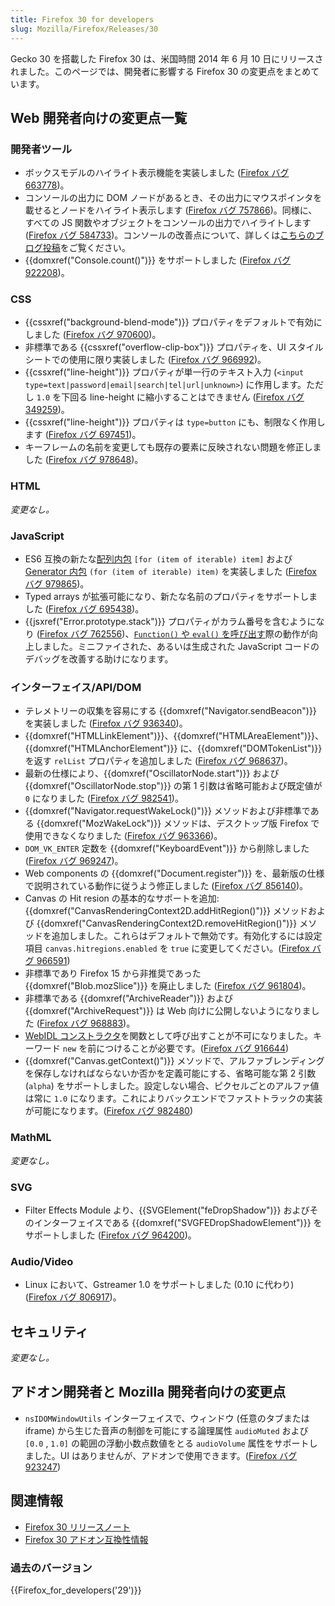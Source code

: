 ```yaml
---
title: Firefox 30 for developers
slug: Mozilla/Firefox/Releases/30
---
```


Gecko 30 を搭載した Firefox 30 は、米国時間 2014 年 6 月 10 日にリリースされました。このページでは、開発者に影響する Firefox 30 の変更点をまとめています。

## Web 開発者向けの変更点一覧

### 開発者ツール

- ボックスモデルのハイライト表示機能を実装しました ([Firefox バグ 663778](https://bugzil.la/663778))。
- コンソールの出力に DOM ノードがあるとき、その出力にマウスポインタを載せるとノードをハイライト表示します ([Firefox バグ 757866](https://bugzil.la/757866))。同様に、すべての JS 関数やオブジェクトをコンソールの出力でハイライトします ([Firefox バグ 584733](https://bugzil.la/584733))。コンソールの改善点について、詳しくは[こちらのブログ投稿](http://www.robodesign.ro/mihai/blog/web-console-improvements-episode-30)をご覧ください。
- {{domxref("Console.count()")}} をサポートしました ([Firefox バグ 922208](https://bugzil.la/922208))。

### CSS

- {{cssxref("background-blend-mode")}} プロパティをデフォルトで有効にしました ([Firefox バグ 970600](https://bugzil.la/970600))。
- 非標準である {{cssxref("overflow-clip-box")}} プロパティを、UI スタイルシートでの使用に限り実装しました ([Firefox バグ 966992](https://bugzil.la/966992))。
- {{cssxref("line-height")}} プロパティが単一行のテキスト入力 (`<input type=text|password|email|search|tel|url|unknown>`) に作用します。ただし `1.0` を下回る line-height に縮小することはできません ([Firefox バグ 349259](https://bugzil.la/349259))。
- {{cssxref("line-height")}} プロパティは `type=button` にも、制限なく作用します ([Firefox バグ 697451](https://bugzil.la/697451))。
- キーフレームの名前を変更しても既存の要素に反映されない問題を修正しました ([Firefox バグ 978648](https://bugzil.la/978648))。

### HTML

_変更なし。_

### JavaScript

- ES6 互換の新たな[配列内包](/ja/docs/Web/JavaScript/Reference/Operators/Array_comprehensions) `[for (item of iterable) item]` および [Generator 内包](/ja/docs/Web/JavaScript/Reference/Operators/Generator_comprehensions) `(for (item of iterable) item)` を実装しました ([Firefox バグ 979865](https://bugzil.la/979865))。
- Typed arrays が拡張可能になり、新たな名前のプロパティをサポートしました ([Firefox バグ 695438](https://bugzil.la/695438))。
- {{jsxref("Error.prototype.stack")}} プロパティがカラム番号を含むようになり ([Firefox バグ 762556](https://bugzil.la/762556))、[`Function()` や `eval()` を呼び出す](/ja/docs/Web/JavaScript/Reference/Global_Objects/Error/Stack#Stack_of_eval'ed_code)際の動作が向上しました。ミニファイされた、あるいは生成された JavaScript コードのデバッグを改善する助けになります。

### インターフェイス/API/DOM

- テレメトリーの収集を容易にする {{domxref("Navigator.sendBeacon")}} を実装しました ([Firefox バグ 936340](https://bugzil.la/936340))。
- {{domxref("HTMLLinkElement")}}、{{domxref("HTMLAreaElement")}}、{{domxref("HTMLAnchorElement")}} に、{{domxref("DOMTokenList")}} を返す `relList` プロパティを追加しました ([Firefox バグ 968637](https://bugzil.la/968637))。
- 最新の仕様により、{{domxref("OscillatorNode.start")}} および {{domxref("OscillatorNode.stop")}} の第 1 引数は省略可能および既定値が `0` になりました ([Firefox バグ 982541](https://bugzil.la/982541))。
- {{domxref("Navigator.requestWakeLock()")}} メソッドおよび非標準である {{domxref("MozWakeLock")}} メソッドは、デスクトップ版 Firefox で使用できなくなりました ([Firefox バグ 963366](https://bugzil.la/963366))。
- `DOM_VK_ENTER` 定数を {{domxref("KeyboardEvent")}} から削除しました ([Firefox バグ 969247](https://bugzil.la/969247))。
- Web components の {{domxref("Document.register")}} を、最新版の仕様で説明されている動作に従うよう修正しました ([Firefox バグ 856140](https://bugzil.la/856140))。
- Canvas の Hit resion の基本的なサポートを追加: {{domxref("CanvasRenderingContext2D.addHitRegion()")}} メソッドおよび {{domxref("CanvasRenderingContext2D.removeHitRegion()")}} メソッドを追加しました。これらはデフォルトで無効です。有効化するには設定項目 `canvas.hitregions.enabled` を `true` に変更してください。([Firefox バグ 966591](https://bugzil.la/966591))
- 非標準であり Firefox 15 から非推奨であった {{domxref("Blob.mozSlice")}} を廃止しました ([Firefox バグ 961804](https://bugzil.la/961804))。
- 非標準である {{domxref("ArchiveReader")}} および {{domxref("ArchiveRequest")}} は Web 向けに公開しないようになりました ([Firefox バグ 968883](https://bugzil.la/968883))。
- [WebIDL コンストラクタ](http://dxr.mozilla.org/mozilla-central/source/dom/webidl/)を関数として呼び出すことが不可になりました。キーワード `new` を前につけることが必要です。([Firefox バグ 916644](https://bugzil.la/916644))
- {{domxref("Canvas.getContext()")}} メソッドで、アルファブレンディングを保存しなければならないか否かを定義可能にする、省略可能な第 2 引数 (`alpha`) をサポートしました。設定しない場合、ピクセルごとのアルファ値は常に `1.0` になります。これによりバックエンドでファストトラックの実装が可能になります。([Firefox バグ 982480](https://bugzil.la/982480))

### MathML

_変更なし。_

### SVG

- Filter Effects Module より、{{SVGElement("feDropShadow")}} およびそのインターフェイスである {{domxref("SVGFEDropShadowElement")}} をサポートしました ([Firefox バグ 964200](https://bugzil.la/964200))。

### Audio/Video

- Linux において、Gstreamer 1.0 をサポートしました (0.10 に代わり) ([Firefox バグ 806917](https://bugzil.la/806917))。

## セキュリティ

_変更なし。_

## アドオン開発者と Mozilla 開発者向けの変更点

- `nsIDOMWindowUtils` インターフェイスで、ウィンドウ (任意のタブまたは iframe) から生じた音声の制御を可能にする論理属性 `audioMuted` および `[0.0` , `1.0]` の範囲の浮動小数点数値をとる `audioVolume` 属性をサポートしました。UI はありませんが、アドオンで使用できます。([Firefox バグ 923247](https://bugzil.la/923247))

## 関連情報

- [Firefox 30 リリースノート](http://www.mozilla.jp/firefox/30.0/releasenotes/)
- [Firefox 30 アドオン互換性情報](https://dev.mozilla.jp/2014/05/firefox-30-addon-compatibility/)

### 過去のバージョン

{{Firefox_for_developers('29')}}
